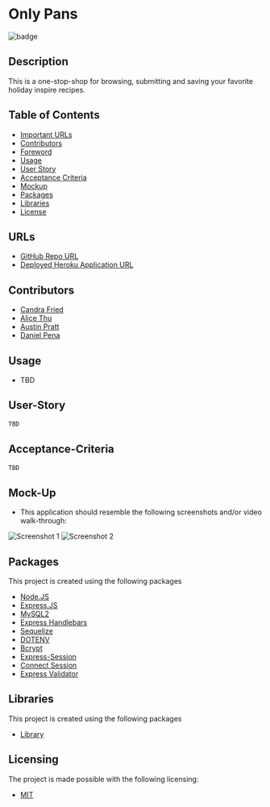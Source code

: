 # Only Pans
![badge](https://img.shields.io/badge/license-MIT-brightgreen)

## Description

This is a one-stop-shop for browsing, submitting and saving your favorite holiday inspire recipes.


## Table of Contents
- [Important URLs](#urls)
- [Contributors](#contributors)
- [Foreword](#foreword)
- [Usage](#usage)
- [User Story](#user-story)
- [Acceptance Criteria](#acceptance-criteria)
- [Mockup](#mock-up)
- [Packages](#packages)
- [Libraries](#libraries)
- [License](#Licensing)


## URLs
- [GitHub Repo URL](https://github.com/candracodes/project-2)
- [Deployed Heroku Application URL](#)

## Contributors
- [Candra Fried](github.com/candracodes)
- [Alice Thu](https://github.com/thutuephan)
- [Austin Pratt](github.com/hargis32)
- [Daniel Pena](#)

## Usage

- TBD

## User-Story

```md
TBD
```

## Acceptance-Criteria

```md
TBD
```

## Mock-Up

* This application should resemble the following screenshots and/or video walk-through:

![Screenshot 1](#)
![Screenshot 2](#)

## Packages

This project is created using the following packages

- [Node.JS](https://nodejs.org/en/)
- [Express.JS](https://expressjs.com/)
- [MySQL2](https://www.npmjs.com/package/mysql2)
- [Express Handlebars](https://www.npmjs.com/package/express-handlebars)
- [Sequelize](https://www.npmjs.com/package/sequelize)
- [DOTENV](https://www.npmjs.com/package/dotenv)
- [Bcrypt](https://www.npmjs.com/package/bcrypt)
- [Express-Session](https://www.npmjs.com/package/express-session)
- [Connect Session](https://www.npmjs.com/package/connect-session-sequelize)
- [Express Validator](https://express-validator.github.io/docs/)

## Libraries

This project is created using the following packages

- [Library](#)

## Licensing
The project is made possible with the following licensing:
- [MIT](license.txt)

